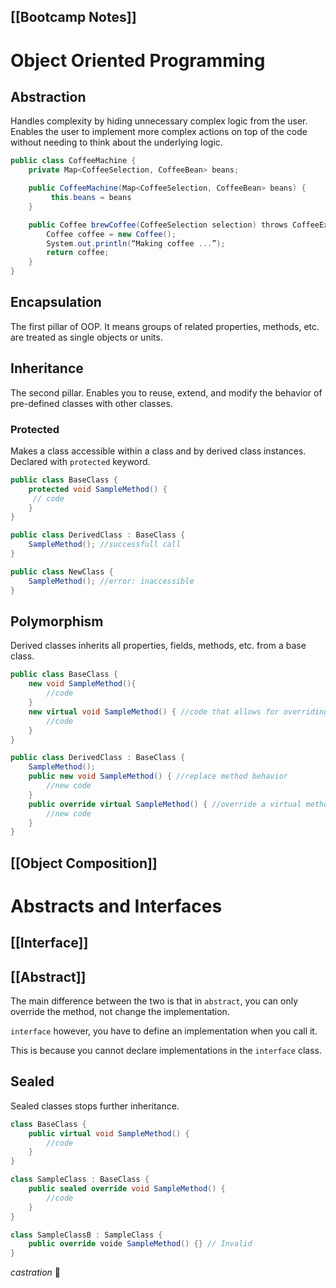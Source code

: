 [[Bootcamp Notes]]
---
# Object Oriented Programming
## Abstraction
Handles complexity by hiding unnecessary complex logic from the user. 
Enables the user to implement more complex actions on top of the code without
needing to think about the underlying logic.

```csharp
public class CoffeeMachine {
    private Map<CoffeeSelection, CoffeeBean> beans;

    public CoffeeMachine(Map<CoffeeSelection, CoffeeBean> beans) { 
         this.beans = beans
    }

    public Coffee brewCoffee(CoffeeSelection selection) throws CoffeeException {
        Coffee coffee = new Coffee();
        System.out.println(“Making coffee ...”);
        return coffee;
    }
}
```

## Encapsulation
The first pillar of OOP. It means groups of related properties, methods, etc. are treated as single objects or units.
## Inheritance 
The second pillar. Enables you to reuse, extend, and modify the behavior of pre-defined
classes with other classes.

### Protected
Makes a class accessible within a class and by derived class instances. Declared with `protected` keyword.
```csharp
public class BaseClass {
	protected void SampleMethod() {
	 // code
	}
}

public class DerivedClass : BaseClass {
	SampleMethod(); //successfull call
}

public class NewClass {
	SampleMethod(); //error: inaccessible
}
```

## Polymorphism
Derived classes inherits all properties, fields, methods, etc. from a base class.
```csharp
public class BaseClass {
	new void SampleMethod(){
		//code
	}
	new virtual void SampleMethod() { //code that allows for overriding
		//code
	}
}

public class DerivedClass : BaseClass {
	SampleMethod();
	public new void SampleMethod() { //replace method behavior
		//new code
	} 
	public override virtual SampleMethod() { //override a virtual method
		//new code
	}
}
```

## [[Object Composition]]

# Abstracts and Interfaces
## [[Interface]]

## [[Abstract]]

The main difference between the two is that in `abstract`, you can only override the method, not change the implementation. 

`interface` however, you have to define an implementation when you call it. 

This is because you cannot declare implementations in the `interface` class.

## Sealed
Sealed classes stops further inheritance.

```csharp
class BaseClass {
	public virtual void SampleMethod() {
		//code
	}
}

class SampleClass : BaseClass {
	public sealed override void SampleMethod() {
		//code
	}
}

class SampleClassB : SampleClass {
	public override voide SampleMethod() {} // Invalid
}
```
*castration* 🥶

